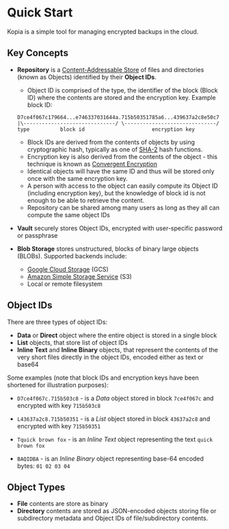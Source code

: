 Quick Start
===

Kopia is a simple tool for managing encrypted backups in the cloud.

Key Concepts
---

* **Repository** is a [Content-Addressable Store](https://en.wikipedia.org/wiki/Content-addressable_storage) of files and directories (known as Objects) identified by their **Object IDs**.

    - Object ID is comprised of the type, the identifier of the block (Block ID) where the contents are stored and the encryption key. Example block ID:

    ```
    D7ce4f067c179664...e746337031644a.715b50351785a6...439637a2c8e50c7
    |\------------------------------/ \------------------------------/
    type          block id                      encryption key
    ```

    - Block IDs are derived from the contents of objects by using cryptographic hash, typically as one of [SHA-2](https://en.wikipedia.org/wiki/SHA-2) hash functions.
    - Encryption key is also derived from the contents of the object - this technique is known as [Convergent Encryption](https://en.wikipedia.org/wiki/Convergent_encryption)
    - Identical objects will have the same ID and thus will be stored only once with the same encryption key.
    - A person with access to the object can easily compute its Object ID (including encryption key), but the knowledge of block id is not enough to be able to retrieve the content.
    - Repository can be shared among many users as long as they all can compute the same object IDs

* **Vault** securely stores Object IDs, encrypted with user-specific password or passphrase
* **Blob Storage** stores unstructured, blocks of binary large objects (BLOBs).
  Supported backends include:

    - [Google Cloud Storage](https://cloud.google.com/storage/) (GCS)
    - [Amazon Simple Storage Service](https://aws.amazon.com/s3/) (S3)
    - Local or remote filesystem

Object IDs
---

There are three types of object IDs:

* **Data** or **Direct** object where the entire object is stored in a single block
* **List** objects, that store list of object IDs
* **Inline Text** and **Inline Binary** objects, that represent the contents of the very short files directly in the object IDs, encoded either as text or base64

Some examples (note that block IDs and encryption keys have been shortened for illustration purposes):

* `D7ce4f067c.715b503c8` - is a *Data* object stored in block `7ce4f067c` and encrypted with key `715b503c8`

* `L43637a2c8.715b50351` - is a *List* object stored in block `43637a2c8` and encrypted with key `715b50351`

* `Tquick brown fox` - is an *Inline Text* object representing the text `quick brown fox`

* `BAQIDBA` - is an *Inline Binary* object representing base-64 encoded bytes: `01 02 03 04`

Object Types
---

* **File** contents are store as binary
* **Directory** contents are stored as JSON-encoded objects storing file or subdirectory metadata and Object IDs of file/subdirectory contents.

